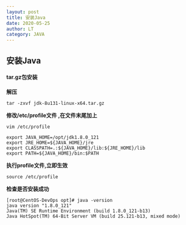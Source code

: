 ```yaml
---
layout: post
title: 安装Java
date: 2020-05-25
author: LT
category: JAVA
---
```


## 安装Java

#### tar.gz包安装

**解压**

```
tar -zxvf jdk-8u131-linux-x64.tar.gz
```

**修改/etc/profile文件 ,在文件末尾加上**

```
vim /etc/profile
```

```
export JAVA_HOME=/opt/jdk1.8.0_121
export JRE_HOME=${JAVA_HOME}/jre
export CLASSPATH=.:${JAVA_HOME}/lib:${JRE_HOME}/lib
export PATH=${JAVA_HOME}/bin:$PATH
```

**执行profile文件,立即生效**

```
source /etc/profile
```

**检查是否安装成功**

```
[root@CentOS-DevOps opt]# java -version
java version "1.8.0_121"
Java(TM) SE Runtime Environment (build 1.8.0_121-b13)
Java HotSpot(TM) 64-Bit Server VM (build 25.121-b13, mixed mode)
```

